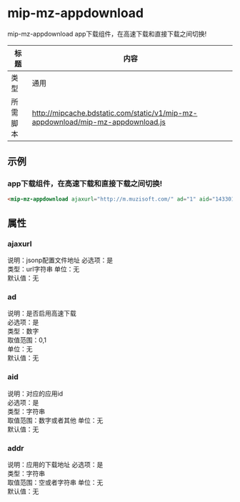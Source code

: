 # mip-mz-appdownload

mip-mz-appdownload app下载组件，在高速下载和直接下载之间切换!

标题|内容
----|----
类型|通用
所需脚本|http://mipcache.bdstatic.com/static/v1/mip-mz-appdownload/mip-mz-appdownload.js

## 示例

### app下载组件，在高速下载和直接下载之间切换!
```html
<mip-mz-appdownload ajaxurl="http://m.muzisoft.com/" ad="1" aid="143301addcd" addr=""></mip-mz-appdownload>
```

## 属性
### ajaxurl

说明：jsonp配置文件地址 
必选项：是   
类型：url字符串
单位：无   
默认值：无   

### ad

说明：是否启用高速下载  
必选项：是   
类型：数字  
取值范围：0,1  
单位：无   
默认值：无   

### aid

说明：对应的应用id  
必选项：是   
类型：字符串  
取值范围：数字或者其他 
单位：无   
默认值：无  

### addr

说明：应用的下载地址
必选项：是   
类型：字符串  
取值范围：空或者字符串
单位：无   
默认值：无  





